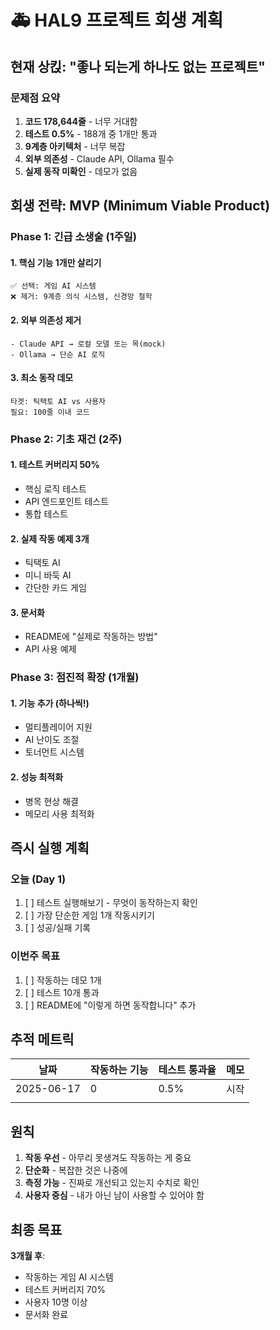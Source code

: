 # 🚑 HAL9 프로젝트 회생 계획

## 현재 상킩: "좋나 되는게 하나도 없는 프로젝트"

### 문제점 요약
1. **코드 178,644줄** - 너무 거대함
2. **테스트 0.5%** - 188개 중 1개만 통과
3. **9계층 아키텍처** - 너무 복잡
4. **외부 의존성** - Claude API, Ollama 필수
5. **실제 동작 미확인** - 데모가 없음

## 회생 전략: MVP (Minimum Viable Product)

### Phase 1: 긴급 소생술 (1주일)

#### 1. 핵심 기능 1개만 살리기
```
✅ 선택: 게임 AI 시스템
❌ 제거: 9계층 의식 시스템, 신경망 철학
```

#### 2. 외부 의존성 제거
```
- Claude API → 로컬 모델 또는 목(mock)
- Ollama → 단순 AI 로직
```

#### 3. 최소 동작 데모
```
타겟: 틱택토 AI vs 사용자
필요: 100줄 이내 코드
```

### Phase 2: 기초 재건 (2주)

#### 1. 테스트 커버리지 50%
- 핵심 로직 테스트
- API 엔드포인트 테스트
- 통합 테스트

#### 2. 실제 작동 예제 3개
- 틱택토 AI
- 미니 바둑 AI
- 간단한 카드 게임

#### 3. 문서화
- README에 "실제로 작동하는 방법"
- API 사용 예제

### Phase 3: 점진적 확장 (1개월)

#### 1. 기능 추가 (하나씩!)
- 멀티플레이어 지원
- AI 난이도 조절
- 토너먼트 시스템

#### 2. 성능 최적화
- 병목 현상 해결
- 메모리 사용 최적화

## 즉시 실행 계획

### 오늘 (Day 1)
1. [ ] 테스트 실행해보기 - 무엇이 동작하는지 확인
2. [ ] 가장 단순한 게임 1개 작동시키기
3. [ ] 성공/실패 기록

### 이번주 목표
1. [ ] 작동하는 데모 1개
2. [ ] 테스트 10개 통과
3. [ ] README에 "이렇게 하면 동작합니다" 추가

## 추적 메트릭

| 날짜 | 작동하는 기능 | 테스트 통과율 | 메모 |
|------|--------------|------------|------|
| 2025-06-17 | 0 | 0.5% | 시작 |
| | | | |

## 원칙

1. **작동 우선** - 아무리 못생겨도 작동하는 게 중요
2. **단순화** - 복잡한 것은 나중에
3. **측정 가능** - 진짜로 개선되고 있는지 수치로 확인
4. **사용자 중심** - 내가 아닌 남이 사용할 수 있어야 함

## 최종 목표

**3개월 후**: 
- 작동하는 게임 AI 시스템
- 테스트 커버리지 70%
- 사용자 10명 이상
- 문서화 완료